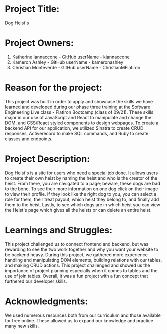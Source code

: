 # Project Title:
  Dog Heist's
# Project Owners:
  1. Katherine Iannaccone
    - GitHub userName - kiannaccone
  2. Kameron Ashley
    - GitHub userName - kameronashley
  3. Christian Monteverde
    - GitHub userName - ChristianMFlatiron
# Reason for the project:
  This project was built in order to apply and showcase the skills we have learned and developed during our phase three training at the Software Engineering Live class - FlatIron Bootcamp (class of 09/21). These skills major in our use of JavaScript and React to manipulate and change the DOM, and CSS/React styled components to design webpages. To create a backend API for our application, we utilized Sinatra to create CRUD responses, Activerecord to make SQL commands, and Ruby to create classes and endpoints.
# Project Description:
  Dog Heist's is a site for users who need a special job done. It allows users to create their own heist by naming the heist and who is the creator of the heist. From there, you are navigated to a page; beware, these dogs are bad to the bone. To see their more information on one dog click on their image to view their profile. If they look like the right dog to you, you can select a role for them, their treat payout, which heist they belong to, and finally add them to the heist. Lastly, to see which dogs are in which heist you can view the Heist's page which gives all the heists or can delete an entire heist.
# Learnings and Struggles:
  This project challenged us to connect frontend and backend, but was rewarding to see the two work together and why you want your website to be backend heavy. During this project, we gathered more experience handling and manipulating DOM elements, building relations with our tables, and making CRUD actions. This project challenged and showed us the importance of project planning especially when it comes to tables and the use of join tables. Overall, it was a fun project with a fun concept that furthered our developer skills.
# Acknowledgments:
  We used numerous resources both from our curriculum and those available for free online. These allowed us to expand our knowledge and practice many new skills.
